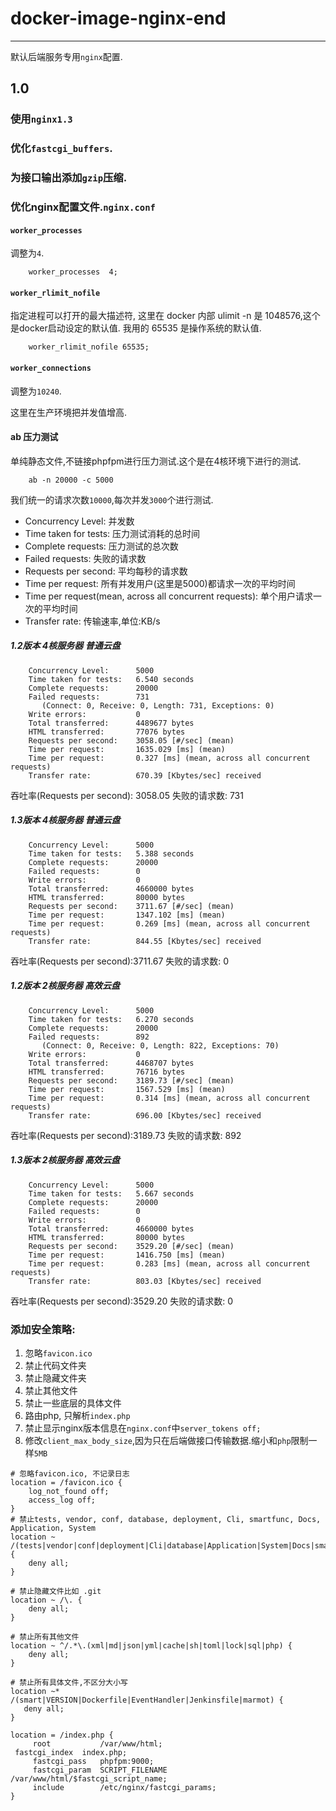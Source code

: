 # docker-image-nginx-end

---

默认后端服务专用`nginx`配置.

## 1.0

### 使用`nginx1.3`

### 优化`fastcgi_buffers`.

### 为接口输出添加`gzip`压缩.

### 优化nginx配置文件.`nginx.conf`

#### `worker_processes`

调整为`4`.

		worker_processes  4;

#### `worker_rlimit_nofile`

指定进程可以打开的最大描述符, 这里在 docker 内部 ulimit -n 是 1048576,这个是docker启动设定的默认值.
我用的 65535 是操作系统的默认值.

		worker_rlimit_nofile 65535;
		
#### `worker_connections`

调整为`10240`.

这里在生产环境把并发值增高.

#### ab 压力测试

单纯静态文件,不链接phpfpm进行压力测试.这个是在4核环境下进行的测试.


		ab -n 20000 -c 5000

我们统一的请求次数`10000`,每次并发`3000`个进行测试.		
* Concurrency Level: 并发数
* Time taken for tests: 压力测试消耗的总时间
* Complete requests: 压力测试的总次数
* Failed requests: 失败的请求数
* Requests per second: 平均每秒的请求数
* Time per request: 所有并发用户(这里是5000)都请求一次的平均时间
* Time per request(mean, across all concurrent requests): 单个用户请求一次的平均时间
* Transfer rate: 传输速率,单位:KB/s

		
##### 1.2版本 4核服务器 普通云盘
	
		Concurrency Level:      5000
		Time taken for tests:   6.540 seconds
		Complete requests:      20000
		Failed requests:        731
		   (Connect: 0, Receive: 0, Length: 731, Exceptions: 0)
		Write errors:           0
		Total transferred:      4489677 bytes
		HTML transferred:       77076 bytes
		Requests per second:    3058.05 [#/sec] (mean)
		Time per request:       1635.029 [ms] (mean)
		Time per request:       0.327 [ms] (mean, across all concurrent requests)
		Transfer rate:          670.39 [Kbytes/sec] received

吞吐率(Requests per second): 3058.05
失败的请求数: 731

##### 1.3版本 4核服务器 普通云盘

		Concurrency Level:      5000
		Time taken for tests:   5.388 seconds
		Complete requests:      20000
		Failed requests:        0
		Write errors:           0
		Total transferred:      4660000 bytes
		HTML transferred:       80000 bytes
		Requests per second:    3711.67 [#/sec] (mean)
		Time per request:       1347.102 [ms] (mean)
		Time per request:       0.269 [ms] (mean, across all concurrent requests)
		Transfer rate:          844.55 [Kbytes/sec] received
		
吞吐率(Requests per second):3711.67
失败的请求数: 0

##### 1.2版本 2核服务器 高效云盘

		Concurrency Level:      5000
		Time taken for tests:   6.270 seconds
		Complete requests:      20000
		Failed requests:        892
		   (Connect: 0, Receive: 0, Length: 822, Exceptions: 70)
		Write errors:           0
		Total transferred:      4468707 bytes
		HTML transferred:       76716 bytes
		Requests per second:    3189.73 [#/sec] (mean)
		Time per request:       1567.529 [ms] (mean)
		Time per request:       0.314 [ms] (mean, across all concurrent requests)
		Transfer rate:          696.00 [Kbytes/sec] received
		
吞吐率(Requests per second):3189.73
失败的请求数: 892

##### 1.3版本 2核服务器 高效云盘

		Concurrency Level:      5000
		Time taken for tests:   5.667 seconds
		Complete requests:      20000
		Failed requests:        0
		Write errors:           0
		Total transferred:      4660000 bytes
		HTML transferred:       80000 bytes
		Requests per second:    3529.20 [#/sec] (mean)
		Time per request:       1416.750 [ms] (mean)
		Time per request:       0.283 [ms] (mean, across all concurrent requests)
		Transfer rate:          803.03 [Kbytes/sec] received
		
吞吐率(Requests per second):3529.20
失败的请求数: 0

### 添加安全策略:

1. 忽略`favicon.ico`
2. 禁止代码文件夹
3. 禁止隐藏文件夹
4. 禁止其他文件
5. 禁止一些底层的具体文件
6. 路由php, 只解析`index.php`
7. 禁止显示nginx版本信息在`nginx.conf`中`server_tokens off;`
8. 修改`client_max_body_size`,因为只在后端做接口传输数据.缩小和`php`限制一样`5MB`

```shell
# 忽略favicon.ico, 不记录日志 
location = /favicon.ico {
    log_not_found off;
    access_log off;
}
# 禁止tests, vendor, conf, database, deployment, Cli, smartfunc, Docs, Application, System
location ~ /(tests|vendor|conf|deployment|Cli|database|Application|System|Docs|smartfunc)/ {
    deny all;
}

# 禁止隐藏文件比如 .git
location ~ /\. {
    deny all;
}

# 禁止所有其他文件
location ~ ^/.*\.(xml|md|json|yml|cache|sh|toml|lock|sql|php) {
    deny all;
}

# 禁止所有具体文件,不区分大小写
location ~* /(smart|VERSION|Dockerfile|EventHandler|Jenkinsfile|marmot) {
   deny all;
}

location = /index.php {
     root           /var/www/html;
 fastcgi_index  index.php;
     fastcgi_pass   phpfpm:9000;
     fastcgi_param  SCRIPT_FILENAME /var/www/html/$fastcgi_script_name;
     include        /etc/nginx/fastcgi_params;
}
```
    